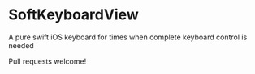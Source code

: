 # SoftKeyboardView
A pure swift iOS keyboard for times when complete keyboard control is needed

Pull requests welcome!
